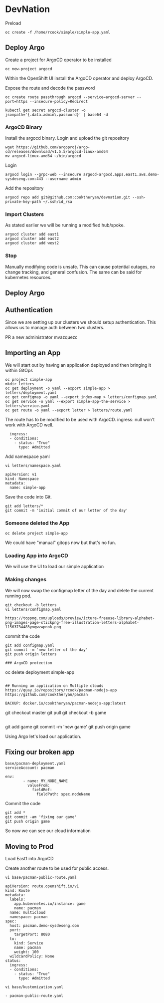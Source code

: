 # DevNation

Preload

```
oc create -f /home/rcook/simple/simple-app.yaml
```

## Deploy Argo
Create a project for ArgoCD operator to be installed

```
oc new-project argocd
```

Within the OpenShift UI install the ArgoCD operator and deploy ArgoCD.

Expose the route and decode the password
```
oc create route passthrough argocd --service=argocd-server --port=https --insecure-policy=Redirect
```

```
kubectl get secret argocd-cluster -o jsonpath='{.data.admin\.password}' | base64 -d
```

### ArgoCD Binary
Install the argocd binary. Login and upload the git repository

```
wget https://github.com/argoproj/argo-cd/releases/download/v1.5.5/argocd-linux-amd64
mv argocd-linux-amd64 ~/bin/argocd
```

Login
```
argocd login --grpc-web --insecure argocd-argocd.apps.east1.aws.demo-sysdeseng.com:443 --username admin
```

Add the repository
```
argocd repo add git@github.com:cooktheryan/devnation.git --ssh-private-key-path ~/.ssh/id_rsa
```

### Import Clusters
As stated earlier we will be running a modified hub/spoke.
```
argocd cluster add east1
argocd cluster add east2
argocd cluster add west2
```

### Stop
Manually modifying code is unsafe. This can cause potential outages, no change tracking, and general confusion. The same can be said for kubernetes resources.

## Deploy Argo

## Authentication
Since we are setting up our clusters we should setup authentication. This allows us to manage auth between two clusters.

PR a new administrator
mvazquezc


## Importing an App
We will start out by having an application deployed and then bringing it within GitOps

```
oc project simple-app
mkdir letters
oc get deployment -o yaml --export simple-app > letters/deployment.yaml
oc get configmap -o yaml --export index-map > letters/configmap.yaml
oc get service -o yaml --export simple-app-the-service > letters/service.yaml
oc get route -o yaml --export letter > letters/route.yaml
```

The route has to be modified to be used with ArgoCD. ingress: null won't work with ArgoCD well.

```
  ingress:
  - conditions:
    - status: "True"
      type: Admitted
```

Add namespace yaml
```
vi letters/namespace.yaml

apiVersion: v1
kind: Namespace
metadata:
  name: simple-app
```


Save the code into Git.
```
git add letters/*
git commit -m 'initial commit of our letter of the day'
```
### Someone deleted the App
```
oc delete project simple-app
```

We could have "manual" gitops now but that's no fun.

### Loading App into ArgoCD
We will use the UI to load our simple application

### Making changes
We will now swap the configmap letter of the day and delete the current running pod.

```
git checkout -b letters
vi letters/configmap.yaml

https://toppng.com/uploads/preview/icture-freeuse-library-alphabet-png-images-page-stickpng-free-illustration-letters-alphabet-11563734483yvqwzwpnok.png
```

commit the code
```
git add configmap.yaml
git commit -m 'new letter of the day'
git push origin letters

### ArgoCD protection
```
oc delete deployment simple-app
```

## Running an application on Multiple clouds
https://quay.io/repository/rcook/pacman-nodejs-app
https://github.com/cooktheryan/pacman

BACKUP: docker.io/cooktheryan/pacman-nodejs-app:latest

```
git checkout master
git pull
git checkout -b game
```

```
git add game
git commit -m 'new game'
git push origin game

Using Argo let's load our application.

## Fixing our broken app
```
base/pacman-deployment.yaml
serviceAccount: pacman

env:
        - name: MY_NODE_NAME
          valueFrom:
            fieldRef:
              fieldPath: spec.nodeName
```

Commit the code
```
git add *
git commit -am 'fixing our game'
git push origin game
```

So now we can see our cloud information

## Moving to Prod
Load East1 into ArgoCD

Create another route to be used for public access.
```
vi base/pacman-public-route.yaml 

apiVersion: route.openshift.io/v1
kind: Route
metadata:
  labels:
    app.kubernetes.io/instance: game
    name: pacman
  name: multicloud
  namespace: pacman
spec:
  host: pacman.demo-sysdeseng.com
  port:
    targetPort: 8080
  to:
    kind: Service
    name: pacman
    weight: 100
  wildcardPolicy: None
status:
  ingress:
  - conditions:
    - status: "True"
      type: Admitted

vi base/kustomization.yaml

- pacman-public-route.yaml
```
